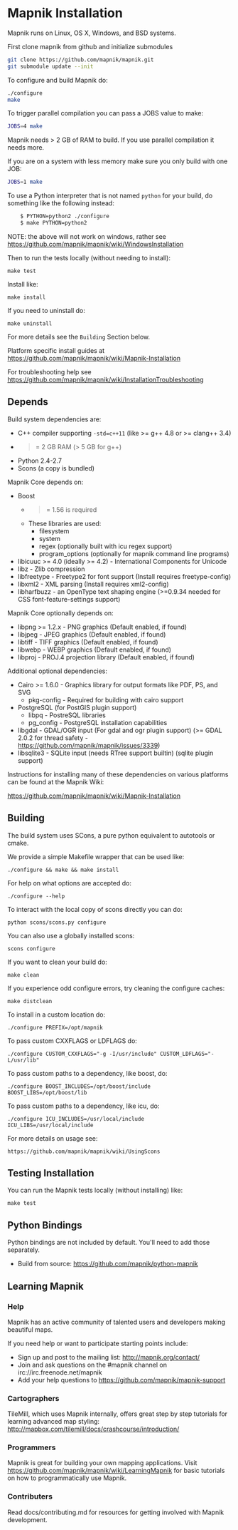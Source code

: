 # Mapnik Installation

Mapnik runs on Linux, OS X, Windows, and BSD systems.

First clone mapnik from github and initialize submodules

```bash
git clone https://github.com/mapnik/mapnik.git
git submodule update --init
```

To configure and build Mapnik do:

```bash
./configure
make
```

To trigger parallel compilation you can pass a JOBS value to make:

```bash
JOBS=4 make
```

Mapnik needs > 2 GB of RAM to build. If you use parallel compilation it needs more.

If you are on a system with less memory make sure you only build with one JOB:

```bash
JOBS=1 make
```

To use a Python interpreter that is not named `python` for your build, do
something like the following instead:

```bash
    $ PYTHON=python2 ./configure
    $ make PYTHON=python2
```

NOTE: the above will not work on windows, rather see https://github.com/mapnik/mapnik/wiki/WindowsInstallation

Then to run the tests locally (without needing to install):

    make test

Install like:

    make install

If you need to uninstall do:

    make uninstall

For more details see the `Building` Section below.

Platform specific install guides at https://github.com/mapnik/mapnik/wiki/Mapnik-Installation

For troubleshooting help see https://github.com/mapnik/mapnik/wiki/InstallationTroubleshooting


## Depends

Build system dependencies are:

 * C++ compiler supporting `-std=c++11` (like >= g++ 4.8 or >= clang++ 3.4)
 * >= 2 GB RAM (> 5 GB for g++)
 * Python 2.4-2.7 
 * Scons (a copy is bundled)

Mapnik Core depends on:

 * Boost
    - >= 1.56 is required
    - These libraries are used:
      - filesystem
      - system
      - regex (optionally built with icu regex support)
      - program_options (optionally for mapnik command line programs)
 * libicuuc >= 4.0 (ideally >= 4.2) - International Components for Unicode
 * libz - Zlib compression
 * libfreetype - Freetype2 for font support (Install requires freetype-config)
 * libxml2 - XML parsing (Install requires xml2-config)
 * libharfbuzz - an OpenType text shaping engine (>=0.9.34 needed for CSS font-feature-settings support)

Mapnik Core optionally depends on:

 * libpng >= 1.2.x - PNG graphics (Default enabled, if found)
 * libjpeg - JPEG graphics (Default enabled, if found)
 * libtiff - TIFF graphics (Default enabled, if found)
 * libwebp - WEBP graphics  (Default enabled, if found)
 * libproj - PROJ.4 projection library (Default enabled, if found)

Additional optional dependencies:

 * Cairo >= 1.6.0 - Graphics library for output formats like PDF, PS, and SVG
    - pkg-config - Required for building with cairo support
 * PostgreSQL (for PostGIS plugin support)
    - libpq - PostreSQL libraries
    - pg_config - PostgreSQL installation capabilities
 * libgdal - GDAL/OGR input (For gdal and ogr plugin support) (>= GDAL 2.0.2 for thread safety - https://github.com/mapnik/mapnik/issues/3339)
 * libsqlite3 - SQLite input (needs RTree support builtin) (sqlite plugin support)

Instructions for installing many of these dependencies on
various platforms can be found at the Mapnik Wiki:

https://github.com/mapnik/mapnik/wiki/Mapnik-Installation


## Building

The build system uses SCons, a pure python equivalent to autotools or cmake.

We provide a simple Makefile wrapper that can be used like:

    ./configure && make && make install

For help on what options are accepted do:

    ./configure --help

To interact with the local copy of scons directly you can do:

    python scons/scons.py configure

You can also use a globally installed scons:

    scons configure

If you want to clean your build do:

    make clean

If you experience odd configure errors, try cleaning the configure caches:

    make distclean

To install in a custom location do:

    ./configure PREFIX=/opt/mapnik

To pass custom CXXFLAGS or LDFLAGS do:

    ./configure CUSTOM_CXXFLAGS="-g -I/usr/include" CUSTOM_LDFLAGS="-L/usr/lib"

To pass custom paths to a dependency, like boost, do:

    ./configure BOOST_INCLUDES=/opt/boost/include BOOST_LIBS=/opt/boost/lib

To pass custom paths to a dependency, like icu, do:

    ./configure ICU_INCLUDES=/usr/local/include ICU_LIBS=/usr/local/include

For more details on usage see:

    https://github.com/mapnik/mapnik/wiki/UsingScons


## Testing Installation

You can run the Mapnik tests locally (without installing) like:

    make test

## Python Bindings

Python bindings are not included by default. You'll need to add those separately. 

 * Build from source: https://github.com/mapnik/python-mapnik

## Learning Mapnik

### Help

Mapnik has an active community of talented users and developers making beautiful maps.

If you need help or want to participate starting points include:

- Sign up and post to the mailing list: http://mapnik.org/contact/
- Join and ask questions on the #mapnik channel on irc://irc.freenode.net/mapnik
- Add your help questions to https://github.com/mapnik/mapnik-support

### Cartographers

TileMill, which uses Mapnik internally, offers great step by step tutorials for
learning advanced map styling: http://mapbox.com/tilemill/docs/crashcourse/introduction/

### Programmers

Mapnik is great for building your own mapping applications. Visit
https://github.com/mapnik/mapnik/wiki/LearningMapnik for basic
tutorials on how to programmatically use Mapnik.

### Contributers

Read docs/contributing.md for resources for getting involved with Mapnik development.
